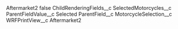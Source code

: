 <?xml version="1.0" encoding="UTF-8"?>
<CustomMetadata xmlns="http://soap.sforce.com/2006/04/metadata" xmlns:xsi="http://www.w3.org/2001/XMLSchema-instance" xmlns:xsd="http://www.w3.org/2001/XMLSchema">
    <label>Aftermarket2</label>
    <protected>false</protected>
    <values>
        <field>ChildRenderingFields__c</field>
        <value xsi:type="xsd:string">SelectedMotorcycles__c</value>
    </values>
    <values>
        <field>ParentFieldValue__c</field>
        <value xsi:type="xsd:string">Selected</value>
    </values>
    <values>
        <field>ParentField__c</field>
        <value xsi:type="xsd:string">MotorcycleSelection__c</value>
    </values>
    <values>
        <field>WRFPrintView__c</field>
        <value xsi:type="xsd:string">Aftermarket2</value>
    </values>
</CustomMetadata>
